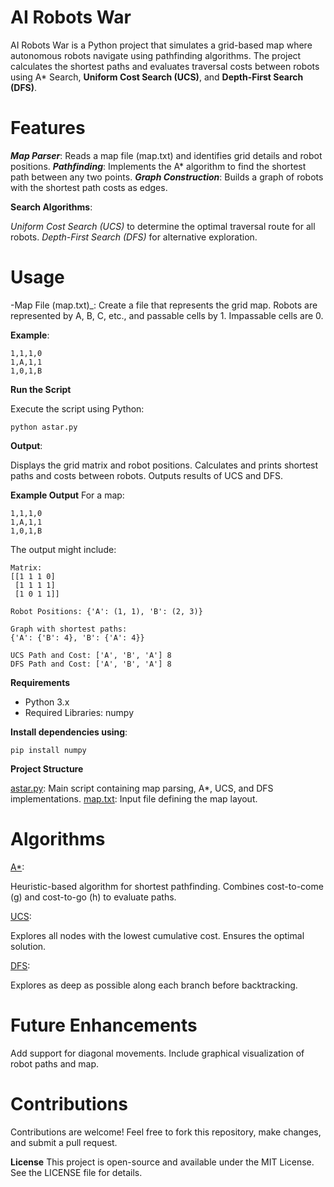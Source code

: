 # AI Robots War

AI Robots War is a Python project that simulates a grid-based map where autonomous robots navigate using pathfinding algorithms. The project calculates the shortest paths and evaluates traversal costs between robots using A* Search, **Uniform Cost Search (UCS)**, and **Depth-First Search (DFS)**.

# Features

**_Map Parser_**: Reads a map file (map.txt) and identifies grid details and robot positions.
**_Pathfinding_**: Implements the A* algorithm to find the shortest path between any two points.
**_Graph Construction_**: Builds a graph of robots with the shortest path costs as edges.

**Search Algorithms**:

_Uniform Cost Search (UCS)_ to determine the optimal traversal route for all robots.
_Depth-First Search (DFS)_ for alternative exploration.

# Usage
-Map File (map.txt)_: Create a file that represents the grid map. Robots are represented by A, B, C, etc., and passable cells by 1. Impassable cells are 0.

**Example**:
```
1,1,1,0
1,A,1,1
1,0,1,B
```

**Run the Script**

Execute the script using Python:
```
python astar.py
```
**Output**:

Displays the grid matrix and robot positions.
Calculates and prints shortest paths and costs between robots.
Outputs results of UCS and DFS.

**Example Output**
For a map:
```
1,1,1,0
1,A,1,1
1,0,1,B
```

The output might include:
```
Matrix:
[[1 1 1 0]
 [1 1 1 1]
 [1 0 1 1]]
```
```
Robot Positions: {'A': (1, 1), 'B': (2, 3)}
```
```
Graph with shortest paths:
{'A': {'B': 4}, 'B': {'A': 4}}
```
```
UCS Path and Cost: ['A', 'B', 'A'] 8
DFS Path and Cost: ['A', 'B', 'A'] 8
```
**Requirements**

- Python 3.x
- Required Libraries: numpy

**Install dependencies using**:

```
pip install numpy
```

**Project Structure**

<ins>astar.py</ins>: Main script containing map parsing, A*, UCS, and DFS implementations.
<ins>map.txt</ins>: Input file defining the map layout.

# Algorithms

<ins>A*</ins>:

Heuristic-based algorithm for shortest pathfinding.
Combines cost-to-come (g) and cost-to-go (h) to evaluate paths.

<ins>UCS</ins>:

Explores all nodes with the lowest cumulative cost.
Ensures the optimal solution.

<ins>DFS</ins>:

Explores as deep as possible along each branch before backtracking.

# Future Enhancements
Add support for diagonal movements.
Include graphical visualization of robot paths and map.

# Contributions
Contributions are welcome! Feel free to fork this repository, make changes, and submit a pull request.

**License**
This project is open-source and available under the MIT License. See the LICENSE file for details.

